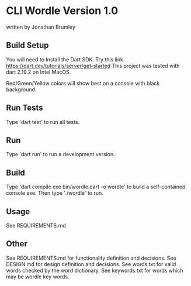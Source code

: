 # CLI Wordle Version 1.0

written by Jonathan Brumley

## Build Setup

You will need to Install the Dart SDK.  Try this link.
https://dart.dev/tutorials/server/get-started
This project was tested with dart 2.19.2 on Intel MacOS.

Red/Green/Yellow colors will show best on a console with black background.

## Run Tests

Type 'dart test' to run all tests.

## Run

Type 'dart run' to run a development version.

## Build

Type 'dart compile exe bin/wordle.dart -o wordle' to build a self-contained console exe.
Then type './wordle' to run.

## Usage

See REQUIREMENTS.md

## Other

See REQUIREMENTS.md for functionality definition and decisions.
See DESIGN.md for design definition and decisions.
See words.txt for valid words checked by the word dictionary.
See keywords.txt for words which may be wordle key words.
